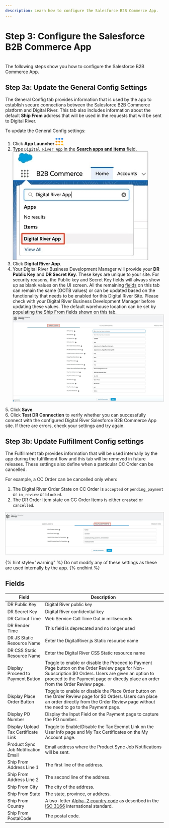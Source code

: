 ```yaml
---
description: Learn how to configure the Salesforce B2B Commerce App.
---
```


# Step 3: Configure the Salesforce B2B Commerce App

\
The following steps show you how to configure the Salesforce B2B Commerce App.&#x20;

## Step 3a: Update the General Config Settings <a href="#step-2a-update-the-general-config-settings" id="step-2a-update-the-general-config-settings"></a>

The General Config tab provides information that is used by the app to establish secure connections between the Salesforce B2B Commerce platform and Digital River. This tab also includes information about the default **Ship From** address that will be used in the requests that will be sent to Digital River.

To update the General Config settings:

1. Click **App Launcher** ![](<../.gitbook/assets/applauncher (4) (1).png>).
2. Type `Digital River App` in the **Search apps and items** field. ![](<../.gitbook/assets/Install DR B2B API Connector5.jpg>)
3. Click **Digital River App**.
4. Your Digital River Business Development Manager will provide your **DR Public Key** and **DR Secret Key**. These keys are unique to your site. For security reasons, the Public key and Secret Key fields will always show up as blank values on the UI screen. All the remaining [fields](step-3-configure-the-salesforce-b2b-commerce-app.md#fields) on this tab can remain the same (OOTB values) or can be updated based on the functionality that needs to be enabled for this Digital River Site. Please check with your Digital River Business Development Manager before updating these values. The default warehouse location can be set by populating the Ship From fields shown on this tab. \
   ![](<../.gitbook/assets/Install DR B2B API Connector6.jpg>)

5\. Click **Save**.\
6\. Click **Test DR Connection** to verify whether you can successfully connect with the configured Digital River Salesforce B2B Commerce App site. If there are errors, check your settings and try again.

## Step 3b: Update Fulfillment Config settings <a href="#step-2b-update-fulfillment-config-settings" id="step-2b-update-fulfillment-config-settings"></a>

The Fulfillment tab provides information that will be used internally by the app during the fulfillment flow and this tab will be removed in future releases. These settings also define when a particular CC Order can be cancelled.

For example, a CC Order can be cancelled only when:

1. The Digital River Order State on CC Order is `accepted` or `pending_payment` or `in_review` or `blocked`.
2. The DR Order Item state on CC Order Items is either `created` or `cancelled`.

![](<../.gitbook/assets/Install DR B2B API Connector7.jpg>)

{% hint style="warning" %}
Do not modify any of these settings as these are used internally by the app.
{% endhint %}

## Fields <a href="#fields" id="fields"></a>

| Field                               | Description                                                                                                                                                                                                                             |
| ----------------------------------- | --------------------------------------------------------------------------------------------------------------------------------------------------------------------------------------------------------------------------------------- |
| DR Public Key                       | Digital River public key                                                                                                                                                                                                                |
| DR Secret Key                       | Digital River confidential key                                                                                                                                                                                                          |
| DR Callout Time                     | Web Service Call Time Out in milliseconds                                                                                                                                                                                               |
| DR Render Time                      | This field is deprecated and no longer used                                                                                                                                                                                             |
| DR JS Static Resource Name          | Enter the DigitalRiver.js Static resource name                                                                                                                                                                                          |
| DR CSS Static Resource Name         | Enter the Digital River CSS Static resource name                                                                                                                                                                                        |
| Display Proceed to Payment Button   | Toggle to enable or disable the Proceed to Payment Page button on the Order Review page for Non-Subscription $0 Orders. Users are given an option to proceed to the Payment page or directly place an order from the Order Review page. |
| Display Place Order Button          | Toggle to enable or disable the Place Order button on the Order Review page for $0 Orders. Users can place an order directly from the Order Review page without the need to go to the Payment page.                                     |
| Display PO Number                   | Display the Input Field on the Payment page to capture the PO number.                                                                                                                                                                   |
| Display Upload Tax Certificate Link | Toggle to Enable/Disable the Tax Exempt Link on the User Info page and My Tax Certificates on the My Account page.                                                                                                                      |
| Product Sync Job Notification Email | Email address where the Product Sync Job Notifications will be sent.                                                                                                                                                                    |
| Ship From Address Line 1            | The first line of the address.                                                                                                                                                                                                          |
| Ship From Address Line 2            | The second line of the address.                                                                                                                                                                                                         |
| Ship From City                      | The city of the address.                                                                                                                                                                                                                |
| Ship From State                     | The state, province, or address.                                                                                                                                                                                                        |
| Ship From Country                   | A two-letter [Alpha-2 country code](https://www.iban.com/country-codes) as described in the [ISO 3166](https://www.iso.org/iso-3166-country-codes.html) international standard.                                                         |
| Ship From PostalCode                | The postal code.                                                                                                                                                                                                                        |
